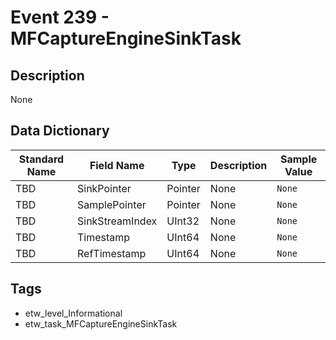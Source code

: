# Event 239 - MFCaptureEngineSinkTask

## Description
None

## Data Dictionary
|Standard Name|Field Name|Type|Description|Sample Value|
|---|---|---|---|---|
|TBD|SinkPointer|Pointer|None|`None`|
|TBD|SamplePointer|Pointer|None|`None`|
|TBD|SinkStreamIndex|UInt32|None|`None`|
|TBD|Timestamp|UInt64|None|`None`|
|TBD|RefTimestamp|UInt64|None|`None`|

## Tags
* etw_level_Informational
* etw_task_MFCaptureEngineSinkTask